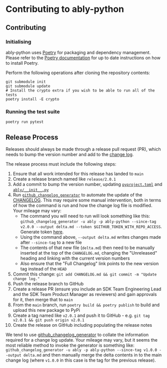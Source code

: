 # Contributing to ably-python

## Contributing

### Initialising

ably-python uses [Poetry](https://python-poetry.org/) for packaging and dependency management. Please refer to the [Poetry documentation](https://python-poetry.org/docs/#installation) for up to date instructions on how to install Poetry.

Perform the following operations after cloning the repository contents:

```shell
git submodule init
git submodule update
# Install the crypto extra if you wish to be able to run all of the tests
poetry install -E crypto
```

### Running the test suite

```shell
poetry run pytest
```

## Release Process

Releases should always be made through a release pull request (PR), which needs to bump the version number and add to the [change log](CHANGELOG.md).

The release process must include the following steps:

1. Ensure that all work intended for this release has landed to `main`
2. Create a release branch named like `release/2.0.1`
3. Add a commit to bump the version number, updating [`pyproject.toml`](./pyproject.toml) and [`ably/__init__.py`](./ably/__init__.py)
4. Run [`github_changelog_generator`](https://github.com/github-changelog-generator/github-changelog-generator) to automate the update of the [CHANGELOG](./CHANGELOG.md). This may require some manual intervention, both in terms of how the command is run and how the change log file is modified. Your mileage may vary:
   - The command you will need to run will look something like this: `github_changelog_generator -u ably -p ably-python --since-tag v2.0.0 --output delta.md --token $GITHUB_TOKEN_WITH_REPO_ACCESS`. Generate token [here](https://github.com/settings/tokens/new?description=GitHub%20Changelog%20Generator%20token).
   - Using the command above, `--output delta.md` writes changes made after `--since-tag` to a new file
   - The contents of that new file (`delta.md`) then need to be manually inserted at the top of the `CHANGELOG.md`, changing the "Unreleased" heading and linking with the current version numbers
   - Also ensure that the "Full Changelog" link points to the new version tag instead of the `HEAD`
5. Commit this change: `git add CHANGELOG.md && git commit -m "Update change log."`
6. Push the release branch to GitHub
7. Create a release PR (ensure you include an SDK Team Engineering Lead and the SDK Team Product Manager as reviewers) and gain approvals for it, then merge that to `main`
8. From the `main` branch, run `poetry build && poetry publish` to build and upload this new package to PyPi
9. Create a tag named like `v2.0.1` and push it to GitHub - e.g. `git tag v2.0.1 && git push origin v2.0.1`
10. Create the release on GitHub including populating the release notes

We tend to use [github_changelog_generator](https://github.com/skywinder/Github-Changelog-Generator) to collate the information required for a change log update.
Your mileage may vary, but it seems the most reliable method to invoke the generator is something like:
`github_changelog_generator -u ably -p ably-python --since-tag v1.0.0 --output delta.md`
and then manually merge the delta contents in to the main change log (where `v1.0.0` in this case is the tag for the previous release).
